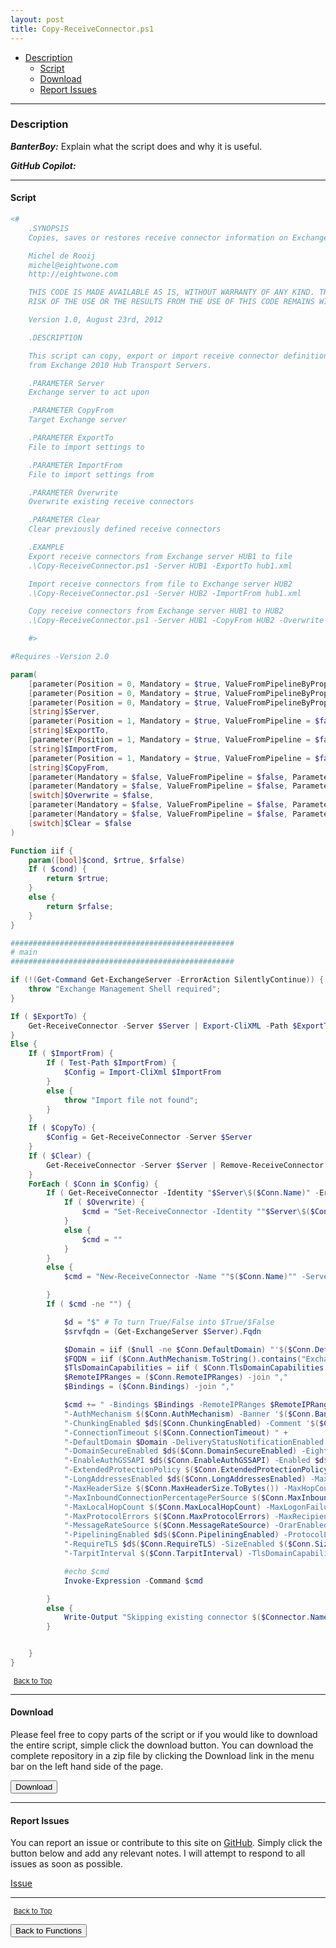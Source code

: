 ```yaml
---
layout: post
title: Copy-ReceiveConnector.ps1
---
```


- [Description](#description)
  - [Script](#script)
  - [Download](#download)
  - [Report Issues](#report-issues)

---

### Description

**_BanterBoy:_** Explain what the script does and why it is useful.

**_GitHub Copilot:_**

---

#### Script

```powershell
<#
    .SYNOPSIS
    Copies, saves or restores receive connector information on Exchange 2010 servers

   	Michel de Rooij
	michel@eightwone.com
	http://eightwone.com

	THIS CODE IS MADE AVAILABLE AS IS, WITHOUT WARRANTY OF ANY KIND. THE ENTIRE
	RISK OF THE USE OR THE RESULTS FROM THE USE OF THIS CODE REMAINS WITH THE USER.

	Version 1.0, August 23rd, 2012

    .DESCRIPTION

	This script can copy, export or import receive connector definitions
	from Exchange 2010 Hub Transport Servers.

	.PARAMETER Server
	Exchange server to act upon

	.PARAMETER CopyFrom
	Target Exchange server

	.PARAMETER ExportTo
	File to import settings to

	.PARAMETER ImportFrom
	File to import settings from

	.PARAMETER Overwrite
	Overwrite existing receive connectors

	.PARAMETER Clear
	Clear previously defined receive connectors

    .EXAMPLE
    Export receive connectors from Exchange server HUB1 to file
    .\Copy-ReceiveConnector.ps1 -Server HUB1 -ExportTo hub1.xml

    Import receive connectors from file to Exchange server HUB2
    .\Copy-ReceiveConnector.ps1 -Server HUB2 -ImportFrom hub1.xml

    Copy receive connectors from Exchange server HUB1 to HUB2
    .\Copy-ReceiveConnector.ps1 -Server HUB1 -CopyFrom HUB2 -Overwrite

    #>

#Requires -Version 2.0

param(
	[parameter(Position = 0, Mandatory = $true, ValueFromPipelineByPropertyName = $true, ParameterSetName = "Export")]
	[parameter(Position = 0, Mandatory = $true, ValueFromPipelineByPropertyName = $true, ParameterSetName = "Import")]
	[parameter(Position = 0, Mandatory = $true, ValueFromPipelineByPropertyName = $true, ParameterSetName = "Copy")]
	[string]$Server,
	[parameter(Position = 1, Mandatory = $true, ValueFromPipeline = $false, ParameterSetName = "Export")]
	[string]$ExportTo,
	[parameter(Position = 1, Mandatory = $true, ValueFromPipeline = $false, ParameterSetName = "Import")]
	[string]$ImportFrom,
	[parameter(Position = 1, Mandatory = $true, ValueFromPipeline = $false, ParameterSetName = "Copy")]
	[string]$CopyFrom,
	[parameter(Mandatory = $false, ValueFromPipeline = $false, ParameterSetName = "Copy")]
	[parameter(Mandatory = $false, ValueFromPipeline = $false, ParameterSetName = "Import")]
	[switch]$Overwrite = $false,
	[parameter(Mandatory = $false, ValueFromPipeline = $false, ParameterSetName = "Copy")]
	[parameter(Mandatory = $false, ValueFromPipeline = $false, ParameterSetName = "Import")]
	[switch]$Clear = $false
)

Function iif {
	param([bool]$cond, $rtrue, $rfalse)
	If ( $cond) {
		return $rtrue;
	}
	else {
		return $rfalse;
	}
}

##################################################
# main
##################################################

if (!(Get-Command Get-ExchangeServer -ErrorAction SilentlyContinue)) {
	throw "Exchange Management Shell required";
}

If ( $ExportTo) {
	Get-ReceiveConnector -Server $Server | Export-CliXML -Path $ExportTo
}
Else {
	If ( $ImportFrom) {
		If ( Test-Path $ImportFrom) {
			$Config = Import-CliXml $ImportFrom
		}
		else {
			throw "Import file not found";
		}
	}
	If ( $CopyTo) {
		$Config = Get-ReceiveConnector -Server $Server
	}
	If ( $Clear) {
		Get-ReceiveConnector -Server $Server | Remove-ReceiveConnector -Confirm:$false
	}
	ForEach ( $Conn in $Config) {
		If ( Get-ReceiveConnector -Identity "$Server\$($Conn.Name)" -ErrorAction SilentlyContinue) {
			If ( $Overwrite) {
				$cmd = "Set-ReceiveConnector -Identity ""$Server\$($Conn.Name)"""
			}
			else {
				$cmd = ""
			}
		}
		else {
			$cmd = "New-ReceiveConnector -Name ""$($Conn.Name)"" -Server $Server -Custom"

		}
		If ( $cmd -ne "") {

			$d = "$" # To turn True/False into $True/$False
			$srvfqdn = (Get-ExchangeServer $Server).Fqdn

			$Domain = iif ($null -ne $Conn.DefaultDomain) "'$($Conn.DefaultDomain)'" "$($d)null"
			$FQDN = iif ($Conn.AuthMechanism.ToString().contains("ExchangeServer")) "'$($srvfqdn)'" ( iif ($null -ne $Conn.Fqdn) "'$($Conn.Fqdn)'" "$($d)null")
			$TlsDomainCapabilities = iif ( $Conn.TlsDomainCapabilities.count -ne 0) (( $Conn.TlsDomainCapabilities) -join ",") "$($d)null"
			$RemoteIPRanges = ($Conn.RemoteIPRanges) -join ","
			$Bindings = ($Conn.Bindings) -join ","

			$cmd += " -Bindings $Bindings -RemoteIPRanges $RemoteIPRanges -AdvertiseClientSettings $d$($Conn.AdvertiseClientSettings) " +
			"-AuthMechanism $($Conn.AuthMechanism) -Banner '$($Conn.Banner)' -BinaryMimeEnabled $d$($Conn.BinaryMimeEnabled) " +
			"-ChunkingEnabled $d$($Conn.ChunkingEnabled) -Comment '$($Conn.Comment)' -ConnectionInactivityTimeout $($Conn.ConnectionInactivityTimeout) " +
			"-ConnectionTimeout $($Conn.ConnectionTimeout) " +
			"-DefaultDomain $Domain -DeliveryStatusNotificationEnabled $d$($Conn.DeliveryStatusNotificationEnabled) " +
			"-DomainSecureEnabled $d$($Conn.DomainSecureEnabled) -EightBitMimeEnabled $d$($Conn.EightBitMimeEnabled) " +
			"-EnableAuthGSSAPI $d$($Conn.EnableAuthGSSAPI) -Enabled $d$($Conn.Enabled) -EnhancedStatusCodesEnabled $d$($Conn.EnhancedStatusCodesEnabled) " +
			"-ExtendedProtectionPolicy $($Conn.ExtendedProtectionPolicy) -Fqdn $FQDN " +
			"-LongAddressesEnabled $d$($Conn.LongAddressesEnabled) -MaxAcknowledgementDelay $($Conn.MaxAcknowledgementDelay) " +
			"-MaxHeaderSize $($Conn.MaxHeaderSize.ToBytes()) -MaxHopCount $($Conn.MaxHopCount) -MaxInboundConnection $($Conn.MaxInboundConnection) " +
			"-MaxInboundConnectionPercentagePerSource $($Conn.MaxInboundConnectionPercentagePerSource) -MaxInboundConnectionPerSource $($Conn.MaxInboundConnectionPerSource) " +
			"-MaxLocalHopCount $($Conn.MaxLocalHopCount) -MaxLogonFailures $($Conn.MaxLogonFailures) -MaxMessageSize $($Conn.MaxMessageSize.ToBytes()) " +
			"-MaxProtocolErrors $($Conn.MaxProtocolErrors) -MaxRecipientsPerMessage $($Conn.MaxRecipientsPerMessage) -MessageRateLimit $($Conn.MessageRateLimit) " +
			"-MessageRateSource $($Conn.MessageRateSource) -OrarEnabled $d$($Conn.OrarEnabled) -PermissionGroups $($Conn.PermissionGroups) " +
			"-PipeliningEnabled $d$($Conn.PipeliningEnabled) -ProtocolLoggingLevel $($Conn.ProtocolLoggingLevel) -RequireEHLODomain $d$($Conn.RequireEHLODomain) " +
			"-RequireTLS $d$($Conn.RequireTLS) -SizeEnabled $($Conn.SizeEnabled) -SuppressXAnonymousTls $d$($Conn.SuppressXAnonymousTls) " +
			"-TarpitInterval $($Conn.TarpitInterval) -TlsDomainCapabilities $TlsDomainCapabilities"

			#echo $cmd
			Invoke-Expression -Command $cmd

		}
		else {
			Write-Output "Skipping existing connector $($Connector.Name)"
		}


	}
}
```

<span style="font-size:11px;"><a href="#"><i class="fas fa-caret-up" aria-hidden="true" style="color: white; margin-right:5px;"></i>Back to Top</a></span>

---

#### Download

Please feel free to copy parts of the script or if you would like to download the entire script, simple click the download button. You can download the complete repository in a zip file by clicking the Download link in the menu bar on the left hand side of the page.

<button class="btn" type="submit" onclick="window.open('/PowerShell/functions/exchange/Copy-ReceiveConnector.ps1')">
    <i class="fa fa-cloud-download-alt">
    </i>
        Download
</button>

---

#### Report Issues

You can report an issue or contribute to this site on <a href="https://github.com/BanterBoy/scripts-blog/issues">GitHub</a>. Simply click the button below and add any relevant notes. I will attempt to respond to all issues as soon as possible.

<!-- Place this tag where you want the button to render. -->

<a class="github-button" href="https://github.com/BanterBoy/scripts-blog/issues/new?title=Copy-ReceiveConnector.ps1&body=There is a problem with this function. Please find details below." data-show-count="true" aria-label="Issue BanterBoy/scripts-blog on GitHub">Issue</a>

---

<span style="font-size:11px;"><a href="#"><i class="fas fa-caret-up" aria-hidden="true" style="color: white; margin-right:5px;"></i>Back to Top</a></span>

<a href="/menu/_pages/functions.html">
    <button class="btn">
        <i class='fas fa-reply'>
        </i>
            Back to Functions
    </button>
</a>

[1]: http://ecotrust-canada.github.io/markdown-toc
[2]: https://github.com/googlearchive/code-prettify
